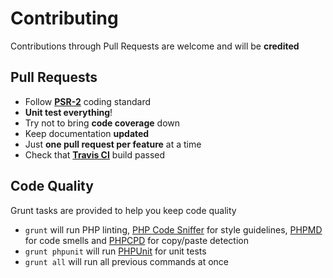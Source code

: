 # Contributing

Contributions through Pull Requests are welcome and will be **credited**

## Pull Requests

- Follow **[PSR-2](https://github.com/php-fig/fig-standards/blob/master/accepted/PSR-2-coding-style-guide.md)** coding standard
- **Unit test everything**!
- Try not to bring **code coverage** down
- Keep documentation **updated**
- Just **one pull request per feature** at a time
- Check that **[Travis CI](https://travis-ci.org/juliangut/slim-php-di)** build passed

## Code Quality

Grunt tasks are provided to help you keep code quality

- `grunt` will run PHP linting, [PHP Code Sniffer](https://github.com/squizlabs/PHP_CodeSniffer) for style guidelines, [PHPMD](https://github.com/phpmd/phpmd) for code smells and [PHPCPD](https://github.com/sebastianbergmann/phpcpd) for copy/paste detection
- `grunt phpunit` will run [PHPUnit](https://github.com/sebastianbergmann/phpunit) for unit tests
- `grunt all` will run all previous commands at once
